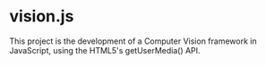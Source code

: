 vision.js
=========

This project is the development of a Computer Vision framework in JavaScript, using the HTML5's getUserMedia() API.
